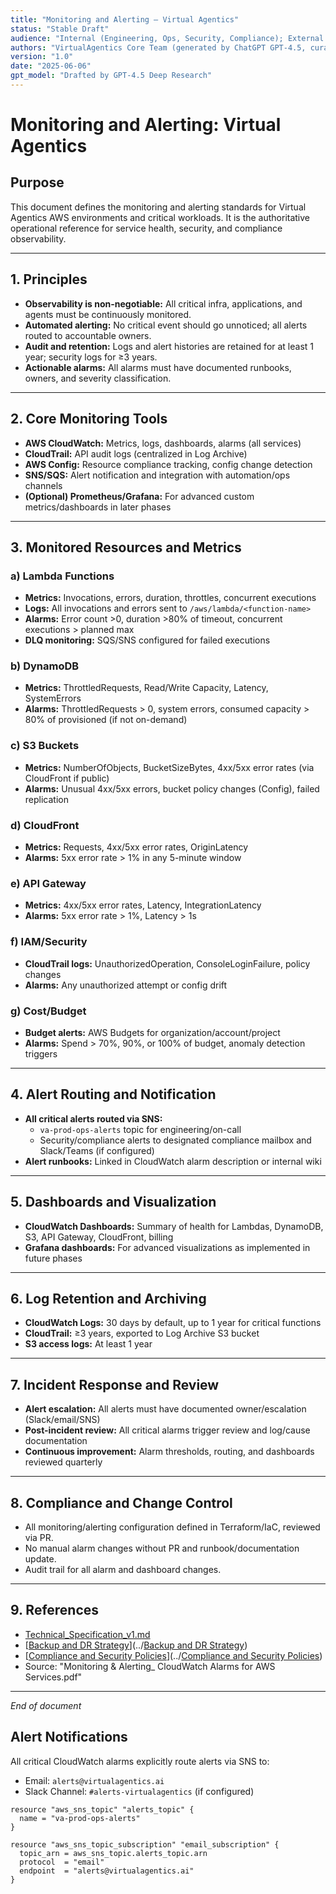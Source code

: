 ```yaml
---
title: "Monitoring and Alerting – Virtual Agentics"
status: "Stable Draft"
audience: "Internal (Engineering, Ops, Security, Compliance); External (Auditors, Stakeholders)"
authors: "VirtualAgentics Core Team (generated by ChatGPT GPT-4.5, curated by Ben)"
version: "1.0"
date: "2025-06-06"
gpt_model: "Drafted by GPT-4.5 Deep Research"
---
```


# Monitoring and Alerting: Virtual Agentics

## Purpose

This document defines the monitoring and alerting standards for Virtual Agentics AWS environments and critical workloads. It is the authoritative operational reference for service health, security, and compliance observability.

---

## 1. Principles

- **Observability is non-negotiable:** All critical infra, applications, and agents must be continuously monitored.
- **Automated alerting:** No critical event should go unnoticed; all alerts routed to accountable owners.
- **Audit and retention:** Logs and alert histories are retained for at least 1 year; security logs for ≥3 years.
- **Actionable alarms:** All alarms must have documented runbooks, owners, and severity classification.

---

## 2. Core Monitoring Tools

- **AWS CloudWatch:** Metrics, logs, dashboards, alarms (all services)
- **CloudTrail:** API audit logs (centralized in Log Archive)
- **AWS Config:** Resource compliance tracking, config change detection
- **SNS/SQS:** Alert notification and integration with automation/ops channels
- **(Optional) Prometheus/Grafana:** For advanced custom metrics/dashboards in later phases

---

## 3. Monitored Resources and Metrics

### a) Lambda Functions

- **Metrics:** Invocations, errors, duration, throttles, concurrent executions
- **Logs:** All invocations and errors sent to `/aws/lambda/<function-name>`
- **Alarms:** Error count >0, duration >80% of timeout, concurrent executions > planned max
- **DLQ monitoring:** SQS/SNS configured for failed executions

### b) DynamoDB

- **Metrics:** ThrottledRequests, Read/Write Capacity, Latency, SystemErrors
- **Alarms:** ThrottledRequests > 0, system errors, consumed capacity > 80% of provisioned (if not on-demand)

### c) S3 Buckets

- **Metrics:** NumberOfObjects, BucketSizeBytes, 4xx/5xx error rates (via CloudFront if public)
- **Alarms:** Unusual 4xx/5xx errors, bucket policy changes (Config), failed replication

### d) CloudFront

- **Metrics:** Requests, 4xx/5xx error rates, OriginLatency
- **Alarms:** 5xx error rate > 1% in any 5-minute window

### e) API Gateway

- **Metrics:** 4xx/5xx error rates, Latency, IntegrationLatency
- **Alarms:** 5xx error rate > 1%, Latency > 1s

### f) IAM/Security

- **CloudTrail logs:** UnauthorizedOperation, ConsoleLoginFailure, policy changes
- **Alarms:** Any unauthorized attempt or config drift

### g) Cost/Budget

- **Budget alerts:** AWS Budgets for organization/account/project
- **Alarms:** Spend > 70%, 90%, or 100% of budget, anomaly detection triggers

---

## 4. Alert Routing and Notification

- **All critical alerts routed via SNS:** 
  - `va-prod-ops-alerts` topic for engineering/on-call
  - Security/compliance alerts to designated compliance mailbox and Slack/Teams (if configured)
- **Alert runbooks:** Linked in CloudWatch alarm description or internal wiki

---

## 5. Dashboards and Visualization

- **CloudWatch Dashboards:** Summary of health for Lambdas, DynamoDB, S3, API Gateway, CloudFront, billing
- **Grafana dashboards:** For advanced visualizations as implemented in future phases

---

## 6. Log Retention and Archiving

- **CloudWatch Logs:** 30 days by default, up to 1 year for critical functions
- **CloudTrail:** ≥3 years, exported to Log Archive S3 bucket
- **S3 access logs:** At least 1 year

---

## 7. Incident Response and Review

- **Alert escalation:** All alerts must have documented owner/escalation (Slack/email/SNS)
- **Post-incident review:** All critical alarms trigger review and log/cause documentation
- **Continuous improvement:** Alarm thresholds, routing, and dashboards reviewed quarterly

---

## 8. Compliance and Change Control

- All monitoring/alerting configuration defined in Terraform/IaC, reviewed via PR.
- No manual alarm changes without PR and runbook/documentation update.
- Audit trail for all alarm and dashboard changes.

---

## 9. References

- [Technical_Specification_v1.md](../Technical_Specification_v1.md)
- [[Backup and DR Strategy](../Backup_and_DR_Strategy.md)](../[Backup and DR Strategy](../Backup_and_DR_Strategy.md))
- [[Compliance and Security Policies](../Compliance_and_Security_Policies.md)](../[Compliance and Security Policies](../Compliance_and_Security_Policies.md))
- Source: "Monitoring & Alerting_ CloudWatch Alarms for AWS Services.pdf"

---

*End of document*

## Alert Notifications

All critical CloudWatch alarms explicitly route alerts via SNS to:

- Email: `alerts@virtualagentics.ai`
- Slack Channel: `#alerts-virtualagentics` (if configured)

```hcl
resource "aws_sns_topic" "alerts_topic" {
  name = "va-prod-ops-alerts"
}

resource "aws_sns_topic_subscription" "email_subscription" {
  topic_arn = aws_sns_topic.alerts_topic.arn
  protocol  = "email"
  endpoint  = "alerts@virtualagentics.ai"
}
```
